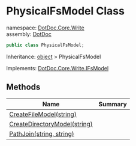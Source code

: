 ﻿# PhysicalFsModel Class

namespace: [DotDoc\.Core\.Write](../DotDoc.Core.Write.md)<br />
assembly: [DotDoc](../../DotDoc.md)



```csharp
public class PhysicalFsModel;
```

Inheritance: [object](https://docs.microsoft.com/ja-jp/dotnet/api/System.Object) > PhysicalFsModel

Implements: [DotDoc\.Core\.Write\.IFsModel](../../DotDoc/DotDoc.Core.Write/IFsModel.md)

## Methods

| Name | Summary |
|------|---------|
| [CreateFileModel\(string\)](./PhysicalFsModel/CreateFileModel.md) |  |
| [CreateDirectoryModel\(string\)](./PhysicalFsModel/CreateDirectoryModel.md) |  |
| [PathJoin\(string, string\)](./PhysicalFsModel/PathJoin.md) |  |

